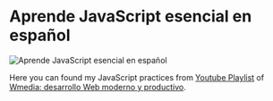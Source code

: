 # Aprende JavaScript esencial en español

![Aprende JavaScript esencial en español](https://i.ytimg.com/vi/FFPGrnr82oE/hqdefault.jpg?sqp=-oaymwEXCNACELwBSFryq4qpAwkIARUAAIhCGAE=&rs=AOn4CLA2apd3oWIFbrhVh4C8N4aRBxeGAw)

Here you can found my JavaScript practices from [Youtube Playlist](https://www.youtube.com/playlist?list=PLM-Y_YQmMEqAedHjvY3_v7EfGfFCHXYHv) of [Wmedia: desarrollo Web moderno y productivo](https://www.youtube.com/c/juanwmedia).
